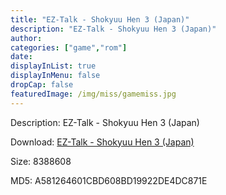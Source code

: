 ```yaml
---
title: "EZ-Talk - Shokyuu Hen 3 (Japan)"
description: "EZ-Talk - Shokyuu Hen 3 (Japan)"
author: 
categories: ["game","rom"]
date: 
displayInList: true
displayInMenu: false
dropCap: false
featuredImage: /img/miss/gamemiss.jpg
---
```


Description: EZ-Talk - Shokyuu Hen 3 (Japan)

Download: <a style="text-decoration:underline;" href="https://mega.nz/#!KSJC1KSC!6hazSKWkAfcd-Bs8bl4lFhyDytB2jlSkVCDkbQrtNsI" target = "_blank" rel = "nofollow" > EZ-Talk - Shokyuu Hen 3 (Japan)</a>

Size: 8388608

MD5: A581264601CBD608BD19922DE4DC871E

